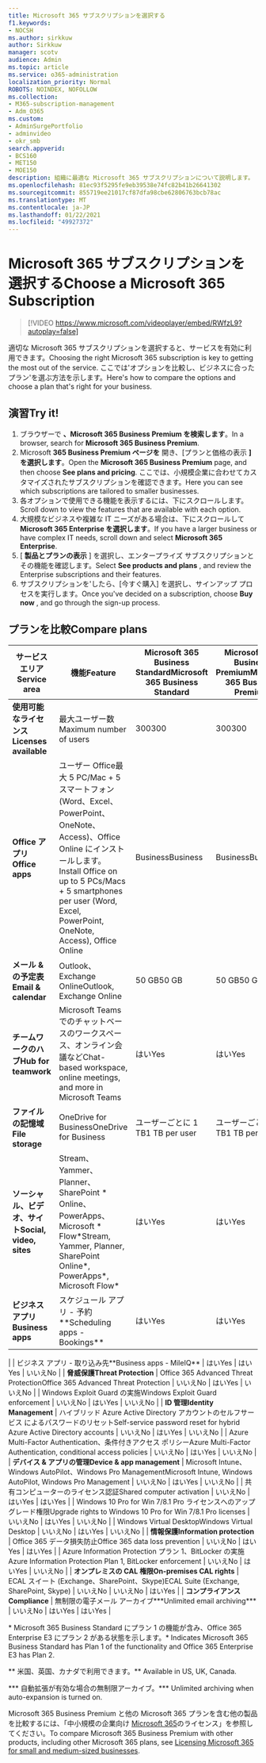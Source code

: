 ```yaml
---
title: Microsoft 365 サブスクリプションを選択する
f1.keywords:
- NOCSH
ms.author: sirkkuw
author: Sirkkuw
manager: scotv
audience: Admin
ms.topic: article
ms.service: o365-administration
localization_priority: Normal
ROBOTS: NOINDEX, NOFOLLOW
ms.collection:
- M365-subscription-management
- Adm_O365
ms.custom:
- AdminSurgePortfolio
- adminvideo
- okr_smb
search.appverid:
- BCS160
- MET150
- MOE150
description: 組織に最適な Microsoft 365 サブスクリプションについて説明します。
ms.openlocfilehash: 81ec93f5295fe9eb39538e74fc82b41b26641302
ms.sourcegitcommit: 855719ee21017cf87dfa98cbe62806763bcb78ac
ms.translationtype: MT
ms.contentlocale: ja-JP
ms.lasthandoff: 01/22/2021
ms.locfileid: "49927372"
---
```

# <a name="choose-a-microsoft-365-subscription"></a><span data-ttu-id="1ba74-103">Microsoft 365 サブスクリプションを選択する</span><span class="sxs-lookup"><span data-stu-id="1ba74-103">Choose a Microsoft 365 Subscription</span></span>

> [!VIDEO https://www.microsoft.com/videoplayer/embed/RWfzL9?autoplay=false]

<span data-ttu-id="1ba74-104">適切な Microsoft 365 サブスクリプションを選択すると、サービスを有効に利用できます。</span><span class="sxs-lookup"><span data-stu-id="1ba74-104">Choosing the right Microsoft 365 subscription is key to getting the most out of the service.</span></span> <span data-ttu-id="1ba74-105">ここでは&#39;オプションを比較し、ビジネスに合ったプラン&#39;を選ぶ方法を示します。</span><span class="sxs-lookup"><span data-stu-id="1ba74-105">Here&#39;s how to compare the options and choose a plan that&#39;s right for your business.</span></span>

## <a name="try-it"></a><span data-ttu-id="1ba74-106">演習</span><span class="sxs-lookup"><span data-stu-id="1ba74-106">Try it!</span></span>

1. <span data-ttu-id="1ba74-107">ブラウザーで  **、Microsoft 365 Business Premium を検索します**。</span><span class="sxs-lookup"><span data-stu-id="1ba74-107">In a browser, search for  **Microsoft 365 Business Premium**.</span></span>
2. <span data-ttu-id="1ba74-108">Microsoft  **365 Business Premium ページを**  開き、[プランと価格の表示  **] を選択します**。</span><span class="sxs-lookup"><span data-stu-id="1ba74-108">Open the  **Microsoft 365 Business Premium**  page, and then choose  **See plans and pricing**.</span></span> <span data-ttu-id="1ba74-109">ここでは、小規模企業に合わせてカスタマイズされたサブスクリプションを確認できます。</span><span class="sxs-lookup"><span data-stu-id="1ba74-109">Here you can see which subscriptions are tailored to smaller businesses.</span></span>
3. <span data-ttu-id="1ba74-110">各オプションで使用できる機能を表示するには、下にスクロールします。</span><span class="sxs-lookup"><span data-stu-id="1ba74-110">Scroll down to view the features that are available with each option.</span></span>
4. <span data-ttu-id="1ba74-111">大規模なビジネスや複雑な IT ニーズがある場合は、下にスクロールして  **Microsoft 365 Enterprise を選択します**。</span><span class="sxs-lookup"><span data-stu-id="1ba74-111">If you have a larger business or have complex IT needs, scroll down and select  **Microsoft 365 Enterprise**.</span></span>
5. <span data-ttu-id="1ba74-112">[  **製品とプランの表示** ] を選択し、エンタープライズ サブスクリプションとその機能を確認します。</span><span class="sxs-lookup"><span data-stu-id="1ba74-112">Select  **See products and plans** , and review the Enterprise subscriptions and their features.</span></span>
6. <span data-ttu-id="1ba74-113">サブスクリプションを&#39;したら、[今すぐ購入] を選択し、サインアップ プロセスを実行します。</span><span class="sxs-lookup"><span data-stu-id="1ba74-113">Once you&#39;ve decided on a subscription, choose  **Buy now** , and go through the sign-up process.</span></span>

## <a name="compare-plans"></a><span data-ttu-id="1ba74-114">プランを比較</span><span class="sxs-lookup"><span data-stu-id="1ba74-114">Compare plans</span></span>

| <span data-ttu-id="1ba74-115">**サービスエリア**</span><span class="sxs-lookup"><span data-stu-id="1ba74-115">**Service area**</span></span> | <span data-ttu-id="1ba74-116">**機能**</span><span class="sxs-lookup"><span data-stu-id="1ba74-116">**Feature**</span></span> | <span data-ttu-id="1ba74-117">**Microsoft 365 Business Standard**</span><span class="sxs-lookup"><span data-stu-id="1ba74-117">**Microsoft 365 Business Standard**</span></span> | <span data-ttu-id="1ba74-118">**Microsoft 365 Business Premium**</span><span class="sxs-lookup"><span data-stu-id="1ba74-118">**Microsoft 365 Business Premium**</span></span> | <span data-ttu-id="1ba74-119">**Office 365 Enterprise E3**</span><span class="sxs-lookup"><span data-stu-id="1ba74-119">**Office 365 Enterprise E3**</span></span> |
| --- | --- | --- | --- | --- |
| <span data-ttu-id="1ba74-120">**使用可能なライセンス**</span><span class="sxs-lookup"><span data-stu-id="1ba74-120">**Licenses available**</span></span> | <span data-ttu-id="1ba74-121">最大ユーザー数</span><span class="sxs-lookup"><span data-stu-id="1ba74-121">Maximum number of users</span></span> | <span data-ttu-id="1ba74-122">300</span><span class="sxs-lookup"><span data-stu-id="1ba74-122">300</span></span> | <span data-ttu-id="1ba74-123">300</span><span class="sxs-lookup"><span data-stu-id="1ba74-123">300</span></span> | <span data-ttu-id="1ba74-124">無制限</span><span class="sxs-lookup"><span data-stu-id="1ba74-124">Unlimited</span></span> |
| <span data-ttu-id="1ba74-125">**Office アプリ**</span><span class="sxs-lookup"><span data-stu-id="1ba74-125">**Office apps**</span></span> | <span data-ttu-id="1ba74-126">ユーザー Office最大 5 PC/Mac + 5 スマートフォン (Word、Excel、PowerPoint、OneNote、Access)、Office Online にインストールします。</span><span class="sxs-lookup"><span data-stu-id="1ba74-126">Install Office on up to 5 PCs/Macs + 5 smartphones per user (Word, Excel, PowerPoint, OneNote, Access), Office Online</span></span> | <span data-ttu-id="1ba74-127">Business</span><span class="sxs-lookup"><span data-stu-id="1ba74-127">Business</span></span> | <span data-ttu-id="1ba74-128">Business</span><span class="sxs-lookup"><span data-stu-id="1ba74-128">Business</span></span> | <span data-ttu-id="1ba74-129">ProPlus</span><span class="sxs-lookup"><span data-stu-id="1ba74-129">ProPlus</span></span> |
| <span data-ttu-id="1ba74-130">**メール &amp; の予定表**</span><span class="sxs-lookup"><span data-stu-id="1ba74-130">**Email &amp; calendar**</span></span> | <span data-ttu-id="1ba74-131">Outlook、Exchange Online</span><span class="sxs-lookup"><span data-stu-id="1ba74-131">Outlook, Exchange Online</span></span> | <span data-ttu-id="1ba74-132">50 GB</span><span class="sxs-lookup"><span data-stu-id="1ba74-132">50 GB</span></span> | <span data-ttu-id="1ba74-133">50 GB</span><span class="sxs-lookup"><span data-stu-id="1ba74-133">50 GB</span></span> | <span data-ttu-id="1ba74-134">100 GB</span><span class="sxs-lookup"><span data-stu-id="1ba74-134">100 GB</span></span> |
| <span data-ttu-id="1ba74-135">**チームワークのハブ**</span><span class="sxs-lookup"><span data-stu-id="1ba74-135">**Hub for teamwork**</span></span> | <span data-ttu-id="1ba74-136">Microsoft Teams でのチャットベースのワークスペース、オンライン会議など</span><span class="sxs-lookup"><span data-stu-id="1ba74-136">Chat-based workspace, online meetings, and more in Microsoft Teams</span></span> | <span data-ttu-id="1ba74-137">はい</span><span class="sxs-lookup"><span data-stu-id="1ba74-137">Yes</span></span> | <span data-ttu-id="1ba74-138">はい</span><span class="sxs-lookup"><span data-stu-id="1ba74-138">Yes</span></span> | <span data-ttu-id="1ba74-139">はい</span><span class="sxs-lookup"><span data-stu-id="1ba74-139">Yes</span></span> |
| <span data-ttu-id="1ba74-140">**ファイルの記憶域**</span><span class="sxs-lookup"><span data-stu-id="1ba74-140">**File storage**</span></span> | <span data-ttu-id="1ba74-141">OneDrive for Business</span><span class="sxs-lookup"><span data-stu-id="1ba74-141">OneDrive for Business</span></span> | <span data-ttu-id="1ba74-142">ユーザーごとに 1 TB</span><span class="sxs-lookup"><span data-stu-id="1ba74-142">1 TB per user</span></span> | <span data-ttu-id="1ba74-143">ユーザーごとに 1 TB</span><span class="sxs-lookup"><span data-stu-id="1ba74-143">1 TB per user</span></span> | <span data-ttu-id="1ba74-144">無制限</span><span class="sxs-lookup"><span data-stu-id="1ba74-144">Unlimited</span></span> |
| <span data-ttu-id="1ba74-145">**ソーシャル、ビデオ、サイト**</span><span class="sxs-lookup"><span data-stu-id="1ba74-145">**Social, video, sites**</span></span> | <span data-ttu-id="1ba74-146">Stream、Yammer、Planner、SharePoint \* Online、PowerApps、Microsoft \* Flow\*</span><span class="sxs-lookup"><span data-stu-id="1ba74-146">Stream, Yammer, Planner, SharePoint Online\*, PowerApps\*, Microsoft Flow\*</span></span> | <span data-ttu-id="1ba74-147">はい</span><span class="sxs-lookup"><span data-stu-id="1ba74-147">Yes</span></span> | <span data-ttu-id="1ba74-148">はい</span><span class="sxs-lookup"><span data-stu-id="1ba74-148">Yes</span></span> | <span data-ttu-id="1ba74-149">はい</span><span class="sxs-lookup"><span data-stu-id="1ba74-149">Yes</span></span> |
| <span data-ttu-id="1ba74-150">**ビジネス アプリ**</span><span class="sxs-lookup"><span data-stu-id="1ba74-150">**Business apps**</span></span> | <span data-ttu-id="1ba74-151">スケジュール アプリ - 予約\*\*</span><span class="sxs-lookup"><span data-stu-id="1ba74-151">Scheduling apps - Bookings\*\*</span></span> | <span data-ttu-id="1ba74-152">はい</span><span class="sxs-lookup"><span data-stu-id="1ba74-152">Yes</span></span> | <span data-ttu-id="1ba74-153">はい</span><span class="sxs-lookup"><span data-stu-id="1ba74-153">Yes</span></span> | <span data-ttu-id="1ba74-154">はい</span><span class="sxs-lookup"><span data-stu-id="1ba74-154">Yes</span></span> |
|
 | <span data-ttu-id="1ba74-155">ビジネス アプリ - 取り込み先\*\*</span><span class="sxs-lookup"><span data-stu-id="1ba74-155">Business apps - MileIQ\*\*</span></span> | <span data-ttu-id="1ba74-156">はい</span><span class="sxs-lookup"><span data-stu-id="1ba74-156">Yes</span></span> | <span data-ttu-id="1ba74-157">はい</span><span class="sxs-lookup"><span data-stu-id="1ba74-157">Yes</span></span> | <span data-ttu-id="1ba74-158">いいえ</span><span class="sxs-lookup"><span data-stu-id="1ba74-158">No</span></span> |
| <span data-ttu-id="1ba74-159">**脅威保護**</span><span class="sxs-lookup"><span data-stu-id="1ba74-159">**Threat Protection**</span></span> | <span data-ttu-id="1ba74-160">Office 365 Advanced Threat Protection</span><span class="sxs-lookup"><span data-stu-id="1ba74-160">Office 365 Advanced Threat Protection</span></span> | <span data-ttu-id="1ba74-161">いいえ</span><span class="sxs-lookup"><span data-stu-id="1ba74-161">No</span></span> | <span data-ttu-id="1ba74-162">はい</span><span class="sxs-lookup"><span data-stu-id="1ba74-162">Yes</span></span> | <span data-ttu-id="1ba74-163">いいえ</span><span class="sxs-lookup"><span data-stu-id="1ba74-163">No</span></span> |
 | <span data-ttu-id="1ba74-164">Windows Exploit Guard の実施</span><span class="sxs-lookup"><span data-stu-id="1ba74-164">Windows Exploit Guard enforcement</span></span> | <span data-ttu-id="1ba74-165">いいえ</span><span class="sxs-lookup"><span data-stu-id="1ba74-165">No</span></span> | <span data-ttu-id="1ba74-166">はい</span><span class="sxs-lookup"><span data-stu-id="1ba74-166">Yes</span></span> | <span data-ttu-id="1ba74-167">いいえ</span><span class="sxs-lookup"><span data-stu-id="1ba74-167">No</span></span> |
| <span data-ttu-id="1ba74-168">**ID 管理**</span><span class="sxs-lookup"><span data-stu-id="1ba74-168">**Identity Management**</span></span> | <span data-ttu-id="1ba74-169">ハイブリッド Azure Active Directory アカウントのセルフサービス によるパスワードのリセット</span><span class="sxs-lookup"><span data-stu-id="1ba74-169">Self-service password reset for hybrid Azure Active Directory accounts</span></span> | <span data-ttu-id="1ba74-170">いいえ</span><span class="sxs-lookup"><span data-stu-id="1ba74-170">No</span></span> | <span data-ttu-id="1ba74-171">はい</span><span class="sxs-lookup"><span data-stu-id="1ba74-171">Yes</span></span> | <span data-ttu-id="1ba74-172">いいえ</span><span class="sxs-lookup"><span data-stu-id="1ba74-172">No</span></span> |
 | <span data-ttu-id="1ba74-173">Azure Multi-Factor Authentication、条件付きアクセス ポリシー</span><span class="sxs-lookup"><span data-stu-id="1ba74-173">Azure Multi-Factor Authentication, conditional access policies</span></span> | <span data-ttu-id="1ba74-174">いいえ</span><span class="sxs-lookup"><span data-stu-id="1ba74-174">No</span></span> | <span data-ttu-id="1ba74-175">はい</span><span class="sxs-lookup"><span data-stu-id="1ba74-175">Yes</span></span> | <span data-ttu-id="1ba74-176">いいえ</span><span class="sxs-lookup"><span data-stu-id="1ba74-176">No</span></span> |
| <span data-ttu-id="1ba74-177">**デバイス &amp; アプリの管理**</span><span class="sxs-lookup"><span data-stu-id="1ba74-177">**Device &amp; app management**</span></span> | <span data-ttu-id="1ba74-178">Microsoft Intune、Windows AutoPilot、Windows Pro Management</span><span class="sxs-lookup"><span data-stu-id="1ba74-178">Microsoft Intune, Windows AutoPilot, Windows Pro Management</span></span> | <span data-ttu-id="1ba74-179">いいえ</span><span class="sxs-lookup"><span data-stu-id="1ba74-179">No</span></span> | <span data-ttu-id="1ba74-180">はい</span><span class="sxs-lookup"><span data-stu-id="1ba74-180">Yes</span></span> | <span data-ttu-id="1ba74-181">いいえ</span><span class="sxs-lookup"><span data-stu-id="1ba74-181">No</span></span> |
 | <span data-ttu-id="1ba74-182">共有コンピューターのライセンス認証</span><span class="sxs-lookup"><span data-stu-id="1ba74-182">Shared computer activation</span></span> | <span data-ttu-id="1ba74-183">いいえ</span><span class="sxs-lookup"><span data-stu-id="1ba74-183">No</span></span> | <span data-ttu-id="1ba74-184">はい</span><span class="sxs-lookup"><span data-stu-id="1ba74-184">Yes</span></span> | <span data-ttu-id="1ba74-185">はい</span><span class="sxs-lookup"><span data-stu-id="1ba74-185">Yes</span></span> |
 | <span data-ttu-id="1ba74-186">Windows 10 Pro for Win 7/8.1 Pro ライセンスへのアップグレード権限</span><span class="sxs-lookup"><span data-stu-id="1ba74-186">Upgrade rights to Windows 10 Pro for Win 7/8.1 Pro licenses</span></span> | <span data-ttu-id="1ba74-187">いいえ</span><span class="sxs-lookup"><span data-stu-id="1ba74-187">No</span></span> | <span data-ttu-id="1ba74-188">はい</span><span class="sxs-lookup"><span data-stu-id="1ba74-188">Yes</span></span> | <span data-ttu-id="1ba74-189">いいえ</span><span class="sxs-lookup"><span data-stu-id="1ba74-189">No</span></span> |
 | <span data-ttu-id="1ba74-190">Windows Virtual Desktop</span><span class="sxs-lookup"><span data-stu-id="1ba74-190">Windows Virtual Desktop</span></span> | <span data-ttu-id="1ba74-191">いいえ</span><span class="sxs-lookup"><span data-stu-id="1ba74-191">No</span></span> | <span data-ttu-id="1ba74-192">はい</span><span class="sxs-lookup"><span data-stu-id="1ba74-192">Yes</span></span> | <span data-ttu-id="1ba74-193">いいえ</span><span class="sxs-lookup"><span data-stu-id="1ba74-193">No</span></span> |
| <span data-ttu-id="1ba74-194">**情報保護**</span><span class="sxs-lookup"><span data-stu-id="1ba74-194">**Information protection**</span></span> | <span data-ttu-id="1ba74-195">Office 365 データ損失防止</span><span class="sxs-lookup"><span data-stu-id="1ba74-195">Office 365 data loss prevention</span></span> | <span data-ttu-id="1ba74-196">いいえ</span><span class="sxs-lookup"><span data-stu-id="1ba74-196">No</span></span> | <span data-ttu-id="1ba74-197">はい</span><span class="sxs-lookup"><span data-stu-id="1ba74-197">Yes</span></span> | <span data-ttu-id="1ba74-198">はい</span><span class="sxs-lookup"><span data-stu-id="1ba74-198">Yes</span></span> |
 | <span data-ttu-id="1ba74-199">Azure Information Protection プラン 1、BitLocker の実施</span><span class="sxs-lookup"><span data-stu-id="1ba74-199">Azure Information Protection Plan 1, BitLocker enforcement</span></span> | <span data-ttu-id="1ba74-200">いいえ</span><span class="sxs-lookup"><span data-stu-id="1ba74-200">No</span></span> | <span data-ttu-id="1ba74-201">はい</span><span class="sxs-lookup"><span data-stu-id="1ba74-201">Yes</span></span> | <span data-ttu-id="1ba74-202">いいえ</span><span class="sxs-lookup"><span data-stu-id="1ba74-202">No</span></span> |
| <span data-ttu-id="1ba74-203">**オンプレミスの CAL 権限**</span><span class="sxs-lookup"><span data-stu-id="1ba74-203">**On-premises CAL rights**</span></span> | <span data-ttu-id="1ba74-204">ECAL スイート (Exchange、SharePoint、Skype)</span><span class="sxs-lookup"><span data-stu-id="1ba74-204">ECAL Suite (Exchange, SharePoint, Skype)</span></span> | <span data-ttu-id="1ba74-205">いいえ</span><span class="sxs-lookup"><span data-stu-id="1ba74-205">No</span></span> | <span data-ttu-id="1ba74-206">いいえ</span><span class="sxs-lookup"><span data-stu-id="1ba74-206">No</span></span> | <span data-ttu-id="1ba74-207">はい</span><span class="sxs-lookup"><span data-stu-id="1ba74-207">Yes</span></span> |
| <span data-ttu-id="1ba74-208">**コンプライアンス**</span><span class="sxs-lookup"><span data-stu-id="1ba74-208">**Compliance**</span></span> | <span data-ttu-id="1ba74-209">無制限の電子メール アーカイブ\*\*\*</span><span class="sxs-lookup"><span data-stu-id="1ba74-209">Unlimited email archiving\*\*\*</span></span> | <span data-ttu-id="1ba74-210">いいえ</span><span class="sxs-lookup"><span data-stu-id="1ba74-210">No</span></span> | <span data-ttu-id="1ba74-211">はい</span><span class="sxs-lookup"><span data-stu-id="1ba74-211">Yes</span></span> | <span data-ttu-id="1ba74-212">はい</span><span class="sxs-lookup"><span data-stu-id="1ba74-212">Yes</span></span> |

<span data-ttu-id="1ba74-213">\* Microsoft 365 Business Standard にプラン 1 の機能が含み、Office 365 Enterprise E3 にプラン 2 がある状態を示します。</span><span class="sxs-lookup"><span data-stu-id="1ba74-213">\* Indicates Microsoft 365 Business Standard has Plan 1 of the functionality and Office 365 Enterprise E3 has Plan 2.</span></span>

<span data-ttu-id="1ba74-214">\*\* 米国、英国、カナダで利用できます。</span><span class="sxs-lookup"><span data-stu-id="1ba74-214">\*\* Available in US, UK, Canada.</span></span>

<span data-ttu-id="1ba74-215">\*\*\* 自動拡張が有効な場合の無制限アーカイブ。</span><span class="sxs-lookup"><span data-stu-id="1ba74-215">\*\*\* Unlimited archiving when auto-expansion is turned on.</span></span>

<span data-ttu-id="1ba74-216">Microsoft 365 Business Premium と他の Microsoft 365 プランを含む他の製品を比較するには、「中小規模の企業向け [Microsoft 365](https://docs.microsoft.com/office365/servicedescriptions/microsoft-365-service-descriptions/licensing-microsoft-365-in-smb)のライセンス」を参照してください。</span><span class="sxs-lookup"><span data-stu-id="1ba74-216">To compare Microsoft 365 Business Premium with other products, including other Microsoft 365 plans, see [Licensing Microsoft 365 for small and medium-sized businesses](https://docs.microsoft.com/office365/servicedescriptions/microsoft-365-service-descriptions/licensing-microsoft-365-in-smb).</span></span>